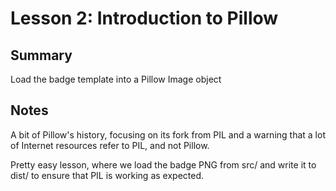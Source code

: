 Lesson 2: Introduction to Pillow
===

Summary
---
Load the badge template into a Pillow Image object

Notes
---
A bit of Pillow's history, focusing on its fork from PIL and a warning that a
lot of Internet resources refer to PIL, and not Pillow.

Pretty easy lesson, where we load the badge PNG from src/ and write it to dist/ to
ensure that PIL is working as expected.

